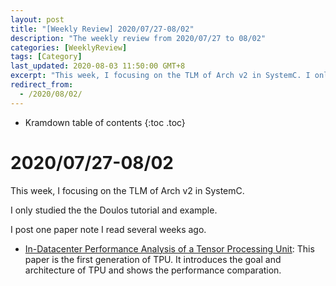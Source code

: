 ```yaml
---
layout: post
title: "[Weekly Review] 2020/07/27-08/02"
description: "The weekly review from 2020/07/27 to 08/02"
categories: [WeeklyReview]
tags: [Category]
last_updated: 2020-08-03 11:50:00 GMT+8
excerpt: "This week, I focusing on the TLM of Arch v2 in SystemC. I only studied the the Doulos tutorial and example. I post one paper note I read several weeks ago."
redirect_from:
  - /2020/08/02/
---
```


* Kramdown table of contents
{:toc .toc}
# 2020/07/27-08/02

This week, I focusing on the TLM of Arch v2 in SystemC.

I only studied the the Doulos tutorial and example.

I post one paper note I read several weeks ago.

+ [In-Datacenter Performance Analysis of a Tensor Processing Unit](https://singularitykchen.github.io/blog/2020/07/31/Read-Paper-In-Datacenter-Performance-Analysis-of-a-Tensor-Processing-Unit/): This paper is the first generation of TPU. It introduces the goal and architecture of TPU and shows the performance comparation.